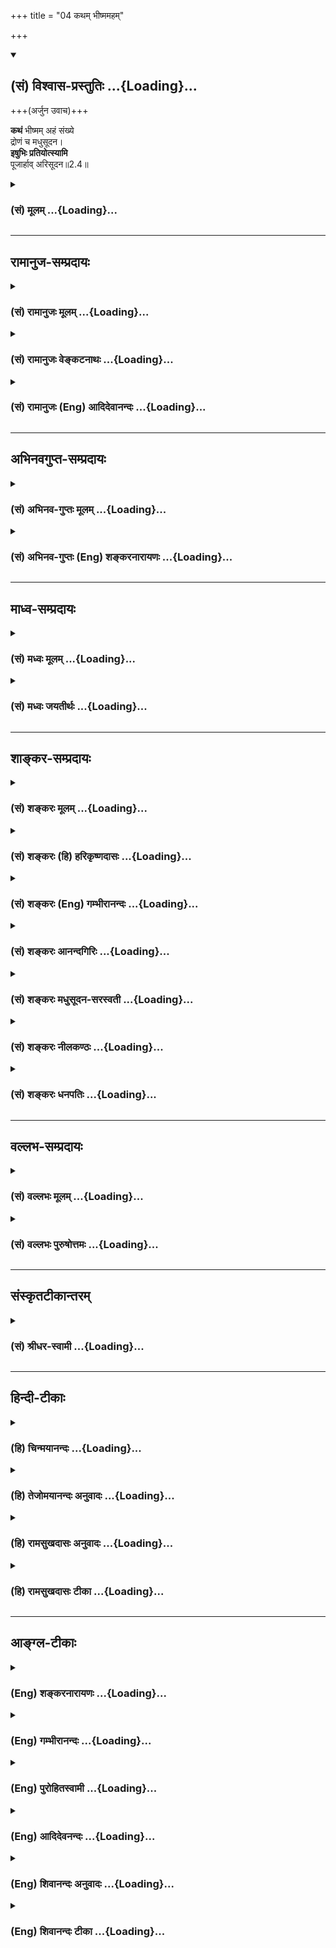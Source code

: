 +++
title = "04 कथम् भीष्ममहम्"

+++
<div class="js_include" newlevelforh1="2" title="(सं) विश्वास-प्रस्तुतिः" unfilled url="/mahAbhAratam/shlokashaH/06-bhIShma-parva/03-bhagavad-gItA-parva/saMskRtam/vishvAsa-prastutiH/02_sAnkhya-yogaH_sarva-/04_katham_bhIShmamah.md">
<details open><summary><h2>(सं) विश्वास-प्रस्तुतिः ...{Loading}...</h2></summary>

+++(अर्जुन उवाच)+++


**कथं** भीष्मम् अहं संख्ये  
द्रोणं च मधुसूदन।  
**इषुभिः प्रतियोत्स्यामि**  
पूजार्हाव् अरिसूदन॥2.4॥
</details>
</div>
<div class="js_include collapsed" newlevelforh1="3" title="(सं) मूलम्" unfilled url="/mahAbhAratam/shlokashaH/06-bhIShma-parva/03-bhagavad-gItA-parva/saMskRtam/mUlam/02_sAnkhya-yogaH_sarva-/04_katham_bhIShmamah.md">
<details><summary><h3>(सं) मूलम् ...{Loading}...</h3></summary>

अर्जुन उवाच  
कथं भीष्ममहं संख्ये द्रोणं च मधुसूदन।  
इषुभिः प्रतियोत्स्यामि पूजार्हावरिसूदन।।2.4।।
</details>
</div>


_________________
## रामानुज-सम्प्रदायः
<div class="js_include collapsed" newlevelforh1="3" title="(सं) रामानुजः मूलम्" unfilled url="/mahAbhAratam/shlokashaH/06-bhIShma-parva/03-bhagavad-gItA-parva/saMskRtam/rAmAnujaH/mUlam/02_sAnkhya-yogaH_sarva-/04_katham_bhIShmamah.md">
<details><summary><h3>(सं) रामानुजः मूलम् ...{Loading}...</h3></summary>

।।2.4।। अर्जुन उवाच पुनरपि पार्थः स्नेहकारुण्यधर्माधर्मभयाकुलो भगवदुक्तं
हिततमम् अजानन् इदम् उवाच। भीष्मद्रोणादिकान् बहुमन्तव्यान् गुरून् कथम्
अहं हनिष्यामि कथन्तरां भोगेष्वतिमात्रसक्तान् तान् हत्वा तैः भुज्यमानान्
तान् एव भोगान् तद्रुधिरेण उपसिच्य तेषु आसनेषु उपविश्य भुञ्जीय।  

</details>
</div>
<div class="js_include collapsed" newlevelforh1="3" title="(सं) रामानुजः वेङ्कटनाथः" unfilled url="/mahAbhAratam/shlokashaH/06-bhIShma-parva/03-bhagavad-gItA-parva/saMskRtam/rAmAnujaH/venkaTanAthaH/02_sAnkhya-yogaH_sarva-/04_katham_bhIShmamah.md">
<details><summary><h3>(सं) रामानुजः वेङ्कटनाथः ...{Loading}...</h3></summary>

  
  
।।2.4।। अथ भगवदुक्तयुद्धारम्भस्य परम्परया
परमनिश्श्रेयसहेतुत्वरूपहिततमत्वाज्ञानात्
तत्प्रतिक्षेपरूपस्यार्जुनवाक्यस्योत्थानं तथाविधाज्ञानस्य
चास्थानस्नेहाद्याकुलतामूलत्वं वदन्नुत्तरमवतारयति पुनरपीति।
उक्तार्थविषयतयापुनरपीदमुवाचेत्युक्तम्। कथम् इत्यादिश्लोके
चकारस्यानुक्तसमुच्चयार्थत्वप्रदर्शनायआदिशब्दः
उपात्तस्यानुपात्तोपलक्षणतया वा।
पूजार्हशब्दविवक्षितबहुमन्तव्यत्वहेतुतयोत्तरश्लोकस्थमत्राकृष्योक्तंगुरूनिति। बहुमन्तव्यानिति
महानुभावान् इत्युत्तरश्लोकस्थानुसन्धानाद्वा ते स्वत एव बहुमन्तव्याः।
पितामहत्वधनुर्वेदाचार्यत्वादिभिरत्यन्तबहुमन्तव्या इति भावः। पुष्पादिभिः
पूजार्हाणां पूजादिनिवृत्तिरेव साहसम् हननं त्वतिसाहसम् गुरुभक्त्या च
तद्विरोधिभिः सह योद्धव्यम् न पुनर्गुरुभिरितिकथं गुरूनिषुभिः
प्रतियोत्स्यामि इत्यस्य भावः। अहंशब्देन
प्रख्यातवंशत्वादिकमभिप्रेतम्। इषुभिः प्रतियोत्स्यामि इत्यस्य
हननपर्यन्तप्रतियुद्धाभिप्रायत्वमुत्तरश्लोकेन
विवृतमितिहनिष्यामीत्युक्तम्। मधुसूदनारिसूदनशब्दाभ्यां नहि त्वमपि
सान्दीपिन्यादिसूदन इति सूचितम्। चर्तुम् इत्यत्र भावमात्रार्थस्तुमुन् न तु
क्रियार्थोपपदिकः। यद्यपि या काचिज्जीविकाऽऽश्रयणीया तथापि
गुरुवधलब्धभोगेभ्य इह लोके परधर्मरूपभैक्षाचरणमपि श्रेयः प्रशस्यतरम्।
महाप्रभावगुरुवधसाध्यपारलौकिकदुःखस्यातिमहत्त्वादिति भावः।
प्रकृतविरुद्धार्थत्वभ्रमव्युदासायपूर्वश्लोकस्थकथंशब्दानुषङ्गादतिनृशंसत्वसामर्थ्यात्
तुशब्दद्योतितवैषम्याच्चकथन्तराम् इत्युक्तम्। गर्हायां ल़डपिजात्वोः
अष्टा.3।3।142विभाषा कथमि लिङ् च अष्टा.3।3।143 इति गर्हार्थ इह
लिङ्प्रत्ययः। अत्रअर्थकामान् इत्यत्र द्वन्द्वादिभ्रान्तिनिवर्तनाय
समासतदंशद्वयार्थोभोगेष्वतिमात्रप्रसक्तान् इत्युक्तः। अर्थेषु कामो
येषामिति विग्रहःअवर्ज्यो हि व्यधिकरणो बहुव्रीहिर्जन्माद्युत्तरपदः।
अर्थ्यन्त इत्यर्था भोगाः कामश्चातिमात्रसङ्गो वक्ष्यते। यद्वा अर्थं
कामयन्त इत्यर्थकामाः ते निष्कामाश्चेत् तद्भोगहरणमपि सह्येत इदं तु
क्षुधितानामोदनहरणवदिति भावः।
हननादप्यतिनृशंसत्वसूचनायभोगरुधिरादिशब्दैरर्थसिद्धिः। तुशब्देन च द्योतितो
विशेषस्तैरित्यादिना उक्तः। इहैव इत्यनेन विवक्षितोनृशंसत्वातिशयस्तेषु
इत्यादिना दर्शितः। गुरुवधसाध्यभोगा रुधिरप्रदिग्धगुरुस्मृतिहेतुत्वात्
स्वयमपि तथाविधा इव दुर्भोजा भवन्तीत्यैहलौकिकसुखमपि नास्तीति
रुधिरप्रदिग्धशब्दाभिप्राय इत्याह तद्रुधिरेणोपसिच्येति। उपसेचनं हि
स्वयमद्यमानं सदन्यस्यादनहेतुः इह तदुभयमपि विपरीतमिति भावः।  
  
  

</details>
</div>
<div class="js_include collapsed" newlevelforh1="3" title="(सं) रामानुजः (Eng) आदिदेवानन्दः" unfilled url="/mahAbhAratam/shlokashaH/06-bhIShma-parva/03-bhagavad-gItA-parva/saMskRtam/rAmAnujaH/english/AdidevAnandaH/02_sAnkhya-yogaH_sarva-/04_katham_bhIShmamah.md">
<details><summary><h3>(सं) रामानुजः (Eng) आदिदेवानन्दः ...{Loading}...</h3></summary>

2.4 - 2.5 Arjuna said Again Arjuna, being moved by love, compassion and fear, mistaking unrighteousness for righteousness, and not understanding, i.e., not knowing the beneficial words of Sri Krsna, said as follows: 'How can I slay Bhisma, Drona and others worthy or reverence; After slaying those elders, though they are intensely attached to enjoyments, how can I enjoy those very pleasures which are now being enjoyed by them; For, it will be mixed with their blood.

</details>
</div>


_________________
## अभिनवगुप्त-सम्प्रदायः
<div class="js_include collapsed" newlevelforh1="3" title="(सं) अभिनव-गुप्तः मूलम्" unfilled url="/mahAbhAratam/shlokashaH/06-bhIShma-parva/03-bhagavad-gItA-parva/saMskRtam/abhinava-guptaH/mUlam/02_sAnkhya-yogaH_sarva-/04_katham_bhIShmamah.md">
<details><summary><h3>(सं) अभिनव-गुप्तः मूलम् ...{Loading}...</h3></summary>

।।2.4 2.6।। क्लैव्यादिभिर्निर्भर्त्सनमभिदधत् अधर्मे तव धर्माभिमानोऽयम् +++(N
K [n] omit अयम् S omits the entire sentence)+++ इत्यादि दर्शयति  
कथमित्यादि। कथं भीष्ममहं संख्ये द्रोणं च इत्यादिना भुञ्जीय भोगान्
इत्यनेन च कर्मविशेषानुसन्धानं फलविशेषानुसन्धानं च हेयतया पूर्वपक्षे +++(N
omit पूर्वपक्षे)+++ सूचयति। नैतद्विद्मः इत्यनेन च कर्मविशेषानुसन्धानमाह।
निरनुसन्धानं +++(S K निरभिसन्धानं)+++ तावत् कर्म नोपपद्यते। न च पराजयमभिसन्धाय
युद्धे प्रवर्तते। जयोऽपि नश्चायमनर्थ +++(S k omit नः)+++ एव। तदाह अहत्वा
गुरून् भैक्षमपि चर्तुं श्रेयः। एतच्च निश्चेतुमशक्यं किं जयं कांक्षामः
किं वा पराजयम् जयेऽपि बन्धूनां विनाशात्।  

</details>
</div>
<div class="js_include collapsed" newlevelforh1="3" title="(सं) अभिनव-गुप्तः (Eng) शङ्करनारायणः" unfilled url="/mahAbhAratam/shlokashaH/06-bhIShma-parva/03-bhagavad-gItA-parva/saMskRtam/abhinava-guptaH/english/shankaranArAyaNaH/02_sAnkhya-yogaH_sarva-/04_katham_bhIShmamah.md">
<details><summary><h3>(सं) अभिनव-गुप्तः (Eng) शङ्करनारायणः ...{Loading}...</h3></summary>

2.4 See Comment under 2.6

</details>
</div>


_________________
## माध्व-सम्प्रदायः
<div class="js_include collapsed" newlevelforh1="3" title="(सं) मध्वः मूलम्" unfilled url="/mahAbhAratam/shlokashaH/06-bhIShma-parva/03-bhagavad-gItA-parva/saMskRtam/madhvaH/mUlam/02_sAnkhya-yogaH_sarva-/04_katham_bhIShmamah.md">
<details><summary><h3>(सं) मध्वः मूलम् ...{Loading}...</h3></summary>

।।2.4।। Sri Madhvacharya did not comment on this sloka. The commentary
starts from 2.11.  
  

</details>
</div>
<div class="js_include collapsed" newlevelforh1="3" title="(सं) मध्वः जयतीर्थः" unfilled url="/mahAbhAratam/shlokashaH/06-bhIShma-parva/03-bhagavad-gItA-parva/saMskRtam/madhvaH/jayatIrthaH/02_sAnkhya-yogaH_sarva-/04_katham_bhIShmamah.md">
<details><summary><h3>(सं) मध्वः जयतीर्थः ...{Loading}...</h3></summary>

।।2.4।। Sri Jayatirtha did not comment on this sloka. The commentary
starts from 2.11.  
  

</details>
</div>


_________________
## शाङ्कर-सम्प्रदायः
<div class="js_include collapsed" newlevelforh1="3" title="(सं) शङ्करः मूलम्" unfilled url="/mahAbhAratam/shlokashaH/06-bhIShma-parva/03-bhagavad-gItA-parva/saMskRtam/shankaraH/mUlam/02_sAnkhya-yogaH_sarva-/04_katham_bhIShmamah.md">
<details><summary><h3>(सं) शङ्करः मूलम् ...{Loading}...</h3></summary>

2.4 Sri Sankaracharya did not comment on this sloka. The commentary
starts from 2.10.  
  

</details>
</div>
<div class="js_include collapsed" newlevelforh1="3" title="(सं) शङ्करः (हि) हरिकृष्णदासः" unfilled url="/mahAbhAratam/shlokashaH/06-bhIShma-parva/03-bhagavad-gItA-parva/saMskRtam/shankaraH/hindI/harikRShNadAsaH/02_sAnkhya-yogaH_sarva-/04_katham_bhIShmamah.md">
<details><summary><h3>(सं) शङ्करः (हि) हरिकृष्णदासः ...{Loading}...</h3></summary>

।।2.4।। No such translation is available. Translation starts from 2.10  
  

</details>
</div>
<div class="js_include collapsed" newlevelforh1="3" title="(सं) शङ्करः (Eng) गम्भीरानन्दः" unfilled url="/mahAbhAratam/shlokashaH/06-bhIShma-parva/03-bhagavad-gItA-parva/saMskRtam/shankaraH/english/gambhIrAnandaH/02_sAnkhya-yogaH_sarva-/04_katham_bhIShmamah.md">
<details><summary><h3>(सं) शङ्करः (Eng) गम्भीरानन्दः ...{Loading}...</h3></summary>

2.4 Sri Sankaracharya did not comment on this sloka. The commentary
starts from 2.10.

</details>
</div>
<div class="js_include collapsed" newlevelforh1="3" title="(सं) शङ्करः आनन्दगिरिः" unfilled url="/mahAbhAratam/shlokashaH/06-bhIShma-parva/03-bhagavad-gItA-parva/saMskRtam/shankaraH/AnandagiriH/02_sAnkhya-yogaH_sarva-/04_katham_bhIShmamah.md">
<details><summary><h3>(सं) शङ्करः आनन्दगिरिः ...{Loading}...</h3></summary>

।।2.4।। एवं भगवता प्रतिबोध्यमानोऽपि शोकाभिभूतचेतस्त्वादप्रतिबुध्यमानः
सन्नर्जुनः स्वाभिप्रायमेव प्रकृतं भगवन्तं प्रत्युक्तवान्
**कथमित्यादिना।** भीष्मं पितामहं द्रोणं चाचार्यं संख्ये रणे हे मधुसूदन
इषुभिर्यत्र वाचापि योत्स्यामीति वक्तुमनुचितं तत्र कथं बाणैर्योत्स्ये इति
भावः। सायकैस्तौ कथं प्रतियोत्स्यामि प्रतियोत्स्ये तौ हि पूजार्हौ
कुसुमादिभिरर्चनयोग्यौ हे अरिसूदन सर्वानेवारीनयत्नेन सूदितवानिति भगवानेवं
संबोध्यते।  

</details>
</div>
<div class="js_include collapsed" newlevelforh1="3" title="(सं) शङ्करः मधुसूदन-सरस्वती" unfilled url="/mahAbhAratam/shlokashaH/06-bhIShma-parva/03-bhagavad-gItA-parva/saMskRtam/shankaraH/madhusUdana-sarasvatI/02_sAnkhya-yogaH_sarva-/04_katham_bhIShmamah.md">
<details><summary><h3>(सं) शङ्करः मधुसूदन-सरस्वती ...{Loading}...</h3></summary>

।।2.4।। ननु नायं स्वधर्मस्य त्यागः शोकमोहादिवशात् किंतु
धर्मत्वाभावादधर्मत्वाच्चास्य युद्धस्य त्यागो मया क्रियत इति
भगवदभिप्रायमप्रतिपद्यमानस्यार्जुनस्याभिप्रायमवतारयति भीष्मं पितामहं
द्रोणं चाचार्यं संख्ये रणे इषुभिः सायकैः प्रतियोत्स्यामि प्रहरिष्यामि
कथम्। न कथंचिदपीत्यर्थः। यतस्तौ पूजार्हौ कुसुमादिभिरर्चनयोग्यौ।
पूजार्हाभ्यां सह क्रीडास्थानेऽपि वाचापि हर्षफलकमपि लीलायुद्धमनुचितं किं
पुनर्युद्धभूमौ शरैः प्राणत्यागफलकं प्रहरणमित्यर्थः। मधुसूदनारिसूदनेति
संबोधनद्वयं शोकव्याकुलत्वेन पूर्वापरपरामर्शवैकल्यात्। अतो न
मधुसूदनारिसूदनेत्यस्यार्थस्य पुनरुक्तत्वं दोषः। युद्धमात्रमपि यत्र
नोचितं दूरे तत्र वध इति प्रतियोत्स्यामीत्यनेन सूचितम्। अथवा पूजार्हौ कथं
प्रतियोत्स्यामि। पूजार्हयोरेव विवरणं भीष्मं द्रोणं चेति। द्वौ ब्राह्मणौ
भोजय देवदत्तं यज्ञदत्तं चेतिवत्संबन्धः। अयं भावः दुर्योधनादयो
नापुरस्कृत्य भीष्मद्रोणौ युद्धाय सज्जीभवन्ति। तत्र ताभ्यां सह युद्धं न
तावद्धर्मः पूजादिवदविहितत्वात्। नचायमनिषिद्धत्वादधर्मोऽपि न भवतीति
वाच्यम्। गुरुं हुंकृत्य त्वंकृत्य इत्यादिना शब्दमात्रेणापि गुरुद्रोहो
यदानिष्टफलत्वप्रदर्शनेन निषिद्धस्तदा किं वाच्यं ताभ्यां सह
संग्रामस्याधर्मत्वे निषिद्धत्वे चेति।  

</details>
</div>
<div class="js_include collapsed" newlevelforh1="3" title="(सं) शङ्करः नीलकण्ठः" unfilled url="/mahAbhAratam/shlokashaH/06-bhIShma-parva/03-bhagavad-gItA-parva/saMskRtam/shankaraH/nIlakaNThaH/02_sAnkhya-yogaH_sarva-/04_katham_bhIShmamah.md">
<details><summary><h3>(सं) शङ्करः नीलकण्ठः ...{Loading}...</h3></summary>

।।2.4।। ननु शत्रवो वा स्वभावदुष्टा वा तापनीयाः न तु बान्धवाः
साधवश्चेत्यर्जुन उवाच **कथमिति।** मधुसूदनारिसूदनेति संबोधयन् तवापि
दुष्टानपि शत्रूनेव तापयतः पूजार्हौ अदुष्टौ गुरू च भीष्मद्रोणौ जहीति
वक्तुमयुक्तमिति सूचयति। समानार्थकमिदं संबोधनद्वयं वक्तुः शोकेन
विक्लवत्वान्न पौनरुक्त्यदोषावहमित्यन्ये। इषुभिरिति ताभ्यां सह वाचापि
योद्धुमशक्यं किमुत बाणैरिति भावः।  

</details>
</div>
<div class="js_include collapsed" newlevelforh1="3" title="(सं) शङ्करः धनपतिः" unfilled url="/mahAbhAratam/shlokashaH/06-bhIShma-parva/03-bhagavad-gItA-parva/saMskRtam/shankaraH/dhanapatiH/02_sAnkhya-yogaH_sarva-/04_katham_bhIShmamah.md">
<details><summary><h3>(सं) शङ्करः धनपतिः ...{Loading}...</h3></summary>

।।2.4।। ननु शत्रवस्तापनीया नतु गुरव इत्याशयेनाह **कथमिति।** भीष्मं
पितामहं द्रोणं च धनुर्विद्याचार्यं गुरुं संख्ये संग्रामभूमौ इषुभिः सह
कथं प्रतियोत्स्यामि प्रतीपो भूत्वा कथं करिष्यामि। यतः पूजार्हो
पूजायोग्यौ भीष्मद्रोणौ। पुष्पादिभिः पूजार्हयोस्तयोरिषुभिर्हननं मया कथं
कर्तव्यमित्यर्थः। मधुसूदनारिसूदनेति संबोधयंस्त्वमपि दुष्टानेव
तापयसीत्यतो गुरु अदुष्टौ च भीष्मद्रोणौ जहीति प्रेरयितुं नार्हसीति
सूचयति। मधुसूदनारिसूदनेति संबोधनद्वयं शोकव्याकुलत्वेन
पूर्वापरपरामर्शवैकल्यात्। अतो न मधुसूदनेत्यस्यार्थस्य पुनरुक्तत्वदोष इति
केचित्।  

</details>
</div>


_________________
## वल्लभ-सम्प्रदायः
<div class="js_include collapsed" newlevelforh1="3" title="(सं) वल्लभः मूलम्" unfilled url="/mahAbhAratam/shlokashaH/06-bhIShma-parva/03-bhagavad-gItA-parva/saMskRtam/vallabhaH/mUlam/02_sAnkhya-yogaH_sarva-/04_katham_bhIShmamah.md">
<details><summary><h3>(सं) वल्लभः मूलम् ...{Loading}...</h3></summary>

।।2.4।। इति श्रुत्वाऽर्जुनः स्नेहकारुण्यधर्माकुलो भगवद्वाक्यं
सम्यगजानन्नाह कथमिति। अरिसूदनेति शत्रुमारणे त्वयाऽपि क्वचिन्नैवं कृतमिति
सम्बोधयति।  

</details>
</div>
<div class="js_include collapsed" newlevelforh1="3" title="(सं) वल्लभः पुरुषोत्तमः" unfilled url="/mahAbhAratam/shlokashaH/06-bhIShma-parva/03-bhagavad-gItA-parva/saMskRtam/vallabhaH/puruShottamaH/02_sAnkhya-yogaH_sarva-/04_katham_bhIShmamah.md">
<details><summary><h3>(सं) वल्लभः पुरुषोत्तमः ...{Loading}...</h3></summary>

  
  
।।2.4।। एवमुत्तोलकभगवद्वाक्यं श्रुत्वाअहं कातर्येण युद्धान्नापक्रान्तः
किन्तु धर्मबुद्ध्या इत्यर्जुनो भगवन्तं विज्ञापयामास कथमित्यादिषड्भिः। हे
मधुसूदन मधुदैत्यमारणेन मथुरास्थापनेन भक्तपरिपालक अहं सङ्ख्ये सङ्ग्रामे
भीष्मं द्रोणं च इषुभिः शरैः कथं प्रतियोत्स्यामि प्रतिकूलतया
योत्स्यामीत्यर्थः। भीष्मस्य भक्तत्वान्मरणमनुचितं द्रोणस्यापि
गुरुत्वात्तथेति द्रोणं चेत्यनेन ज्ञापितम्। भीष्मद्रोणौ च पूजार्हौ
पूर्वोक्तप्रकारेण। हे अरिसूदन शत्रुमारक अनेन सम्बोधनेनैतौ भक्तद्विजौ नतु
शत्रू ततः कथं मारणार्थं मां प्रवर्त्तयसीति ज्ञापितम्।  
  
  
  

</details>
</div>


_________________
## संस्कृतटीकान्तरम्
<div class="js_include collapsed" newlevelforh1="3" title="(सं) श्रीधर-स्वामी" unfilled url="/mahAbhAratam/shlokashaH/06-bhIShma-parva/03-bhagavad-gItA-parva/saMskRtam/shrIdhara-svAmI/02_sAnkhya-yogaH_sarva-/04_katham_bhIShmamah.md">
<details><summary><h3>(सं) श्रीधर-स्वामी ...{Loading}...</h3></summary>

।।2.4।। नाहं कातर्येण शुद्धादुपरतोऽस्मि किंतु
युद्धस्यान्याय्यत्वादित्यर्जुन उवाच **कथमिति।** भीष्मद्रोणौ
पूजायामर्हौ योग्यौ तौ प्रति कथमहं योत्स्यामि। तत्रापीषुभिः। यत्र वाचापि
योत्स्यामीति वक्तुमनुचितं तत्र बाणैः कथं योत्स्यामीत्यर्थः। हे अरिसूदन
शत्रुसूदन।  

</details>
</div>


_________________
## हिन्दी-टीकाः
<div class="js_include collapsed" newlevelforh1="3" title="(हि) चिन्मयानन्दः" unfilled url="/mahAbhAratam/shlokashaH/06-bhIShma-parva/03-bhagavad-gItA-parva/hindI/chinmayAnandaH/02_sAnkhya-yogaH_sarva-/04_katham_bhIShmamah.md">
<details><summary><h3>(हि) चिन्मयानन्दः ...{Loading}...</h3></summary>

।।2.4।। अर्जुन का लक्ष्य भ्रष्ट करने वाला कायरतापूर्ण तर्क किसी अविवेकी
को ही उचित प्रतीत हो सकता है। अर्जुन के ये तर्क उस व्यक्ति के लिये
अर्थशून्य हैं जो मन के संयम को न खोकर परिस्थिति को ठीक प्रकार से समझता
है। उसके लिये ऐसी परिस्थितियाँ कोई समस्या नहीं उत्पन्न करतीं। वास्तव में
देखा जाय तो यह युद्ध दो व्यक्तियों के मध्य वैयत्तिक वैमनस्य के कारण नहीं
हो रहा है। इस समय पाण्डव सैन्य से पृथक् अर्जुन का कोई अस्तित्व नहीं है
और न ही भीष्म और द्रोण पृथक् अस्तित्व रखते हैं। वे कौरवों की सेना के ही
अंग हैं। किन्हीं सिद्धान्तों के कारण ही ये दोनों सेनायें परस्पर युद्ध के
लिये खड़ी हुई हैं। कौरव अधर्म की नीति को अपनाकर युद्ध के लिये तत्पर हैं
तो दूसरी ओर पाण्डव हिन्दूशास्त्रों में प्रतिपादित धर्म नीति के लिये
युद्धेक्षु हैं।  
धर्म के श्रेष्ठ पक्ष होने तथा दोनों सेनाओं द्वारा लोकमत की अभिव्यक्ति के
कारण अर्जुन को व्यक्तिगत आदर या अनादर अनुभव करने का कोई अधिकार नहीं था
और न ही उसे यह अधिकार था कि अधर्म के पक्षधरों में से किसी व्यक्ति विशेष
को सम्मान या असम्मान देने के लिये वह आग्रह करे। इस दृष्टिकोण से सम्पूर्ण
परिस्थिति को न देखकर अर्जुन स्वयं को एक प्रथक् व्यक्ति समझता है और उसी
अहंकारपूर्ण दृष्टिकोण से सम्पूर्ण परिस्थिति को देखता है। अर्जुन अपने आप
को द्रोण के शिष्य और भीष्म के पौत्र के रूप में देखता है जबकि गुरु द्रोण
और पितामह भीष्म भी अर्जुन को देख रहे थे परन्तु उनके मन में इस प्रकार का
कोई भाव नहीं आता है क्याेंकि उन्हांेने अपने व्यक्तित्व को भूलकर अपना
सम्पूर्ण तादात्म्य कौरव पक्ष के साथ स्थापित कर लिया था। संक्षेप में यह
कहा जा सकता है कि अर्जुन का अहंकार ही उसकी मिथ्या धारणाओं और संभ्रम का
कारण था।  
गीता के इस भाग पर मैंने देश के कई प्रसिद्ध व्यक्तियों के साथ विचार
विमर्श किया और यह पाया कि वे अर्जुन के तर्क को उचित और न्यायपूर्ण मानते
हैं। इसका तात्पर्य यह है कि यह अत्यन्त सूक्ष्म विषय है जिसका निर्णय होना
परम आवश्यक है। संभवत व्यास जी ने यह विचार किया हो कि भावी पीढ़ियों के
दिशा निर्देश के लिये इस गुत्थी को हिन्दू तत्त्वज्ञान के द्वारा सुलझाया
जाये। जितना ही अधिक होगा तादात्म्य छोटेसे मैं परिच्छिन्न अहंकार के साथ
हमारी उतनी ही अधिक समस्यायॆं और संभ्रम हमारे जीवन में आयेंगे। जब यह अहं
व्यापक होकर किसी सेना आदर्श राष्ट्र अथवा युग के साथ तादात्म्य स्थापित
करता है तो नैतिक दुर्बलता आदि का क्षय होने लगता है। पूर्ण नैतिक जीवन
केवल वही व्यक्ति जी सकता है जिसने अपने शुद्ध आत्मस्वरूप को पहचान लिया है
जो एकमेव अद्वितीय सर्वव्यापी एवं समस्त नाम रूपों में व्याप्त है। आगे हम
देखेंगे कि भगवान् श्रीकृष्ण इस सत्य का उपदेश अर्जुन के मानसिक रोग के
निवारणार्थ उपचार के रूप में करते हैं।  

</details>
</div>
<div class="js_include collapsed" newlevelforh1="3" title="(हि) तेजोमयानन्दः अनुवादः" unfilled url="/mahAbhAratam/shlokashaH/06-bhIShma-parva/03-bhagavad-gItA-parva/hindI/tejomayAnandaH/anuvAdaH/02_sAnkhya-yogaH_sarva-/04_katham_bhIShmamah.md">
<details><summary><h3>(हि) तेजोमयानन्दः अनुवादः ...{Loading}...</h3></summary>

।।2.4।। अर्जुन ने कहा -- हे मधुसूदन ! मैं रणभूमि में किस प्रकार भीष्म और
द्रोण के साथ बाणों से युद्ध करूँगा। हे अरिसूदन, वे दोनों ही पूजनीय हैं।।

</details>
</div>
<div class="js_include collapsed" newlevelforh1="3" title="(हि) रामसुखदासः अनुवादः" unfilled url="/mahAbhAratam/shlokashaH/06-bhIShma-parva/03-bhagavad-gItA-parva/hindI/rAmasukhadAsaH/anuvAdaH/02_sAnkhya-yogaH_sarva-/04_katham_bhIShmamah.md">
<details><summary><h3>(हि) रामसुखदासः अनुवादः ...{Loading}...</h3></summary>

।।2.4।। अर्जुन बोले - हे मधुसूदन! मैं रणभूमिमें भीष्म और द्रोणके साथ
बाणोंसे युद्ध कैसे करूँ; क्योंकि हे अरिसूदन! ये दोनों ही पूजाके योग्य
हैं।

</details>
</div>
<div class="js_include collapsed" newlevelforh1="3" title="(हि) रामसुखदासः टीका" unfilled url="/mahAbhAratam/shlokashaH/06-bhIShma-parva/03-bhagavad-gItA-parva/hindI/rAmasukhadAsaH/TIkA/02_sAnkhya-yogaH_sarva-/04_katham_bhIShmamah.md">
<details><summary><h3>(हि) रामसुखदासः टीका ...{Loading}...</h3></summary>

।।2.4।।***व्याख्या--*'मधुसूदन'**और **'अरिसूदन'**--ये दो सम्बोधन देनेका
तात्पर्य है कि आप दैत्योंको और शत्रुओंको मारनेवाले हैं अर्थात् जो दुष्ट
स्वभाववाले, अधर्ममय आचरण करनेवाले और दुनियाको कष्ट देनेवाले मधु-कैटभ आदि
दैत्य हैं, उनको भी आपने मारा है; और जो बिना कारण द्वेष रखते हैं, अनिष्ट
करते हैं ,ऐसे शत्रुओंको भी आपने मारा है। परन्तु मेरे सामने तो पितामह
भीष्म और आचार्य द्रोण खड़े हैं, जो आचरणोंमें सर्वथा श्रेष्ठ हैं, मेरेपर
अत्यधिक स्नेह रखनेवाले हैं और प्यारपूर्वक मेरेको शिक्षा देनेवाले हैं।
ऐसे मेरे परम हितैषी दादाजी और विद्यागुरुको मैं कैसे मारूँ;

</details>
</div>


_________________
## आङ्ग्ल-टीकाः
<div class="js_include collapsed" newlevelforh1="3" title="(Eng) शङ्करनारायणः" unfilled url="/mahAbhAratam/shlokashaH/06-bhIShma-parva/03-bhagavad-gItA-parva/english/shankaranArAyaNaH/02_sAnkhya-yogaH_sarva-/04_katham_bhIShmamah.md">
<details><summary><h3>(Eng) शङ्करनारायणः ...{Loading}...</h3></summary>

2.4. Arjuna said How shall I with arrows fight in battle against Bhisma and Drona, both being worthy of reverence ; O slayer of Mandhu, O slayer of foes !

</details>
</div>
<div class="js_include collapsed" newlevelforh1="3" title="(Eng) गम्भीरानन्दः" unfilled url="/mahAbhAratam/shlokashaH/06-bhIShma-parva/03-bhagavad-gItA-parva/english/gambhIrAnandaH/02_sAnkhya-yogaH_sarva-/04_katham_bhIShmamah.md">
<details><summary><h3>(Eng) गम्भीरानन्दः ...{Loading}...</h3></summary>

2.4 Arjuna said O Madhusudana, O destroyer of enemies, how can I fight with arrows in battle against Bhisma and Drona who are worthy of adoration;

</details>
</div>
<div class="js_include collapsed" newlevelforh1="3" title="(Eng) पुरोहितस्वामी" unfilled url="/mahAbhAratam/shlokashaH/06-bhIShma-parva/03-bhagavad-gItA-parva/english/purohitasvAmI/02_sAnkhya-yogaH_sarva-/04_katham_bhIShmamah.md">
<details><summary><h3>(Eng) पुरोहितस्वामी ...{Loading}...</h3></summary>

2.4 Arjuna argued: My Lord! How can I, when the battle rages, send an arrow through Bheeshma and Drona, who should receive my reverence;

</details>
</div>
<div class="js_include collapsed" newlevelforh1="3" title="(Eng) आदिदेवनन्दः" unfilled url="/mahAbhAratam/shlokashaH/06-bhIShma-parva/03-bhagavad-gItA-parva/english/AdidevanandaH/02_sAnkhya-yogaH_sarva-/04_katham_bhIShmamah.md">
<details><summary><h3>(Eng) आदिदेवनन्दः ...{Loading}...</h3></summary>

2.4 Arjuna said How can I, O slayer of foes, aim arrows in battle against Bhisma and Drona who are worthy of reverence;

</details>
</div>
<div class="js_include collapsed" newlevelforh1="3" title="(Eng) शिवानन्दः अनुवादः" unfilled url="/mahAbhAratam/shlokashaH/06-bhIShma-parva/03-bhagavad-gItA-parva/english/shivAnandaH/anuvAdaH/02_sAnkhya-yogaH_sarva-/04_katham_bhIShmamah.md">
<details><summary><h3>(Eng) शिवानन्दः अनुवादः ...{Loading}...</h3></summary>

2.4 Arjuna said How, O Madhusudana, shall I fight in battle with arrows against Bhishma and Drona, who are fit to be worshipped, O destroyer of enemies;

</details>
</div>
<div class="js_include collapsed" newlevelforh1="3" title="(Eng) शिवानन्दः टीका" unfilled url="/mahAbhAratam/shlokashaH/06-bhIShma-parva/03-bhagavad-gItA-parva/english/shivAnandaH/TIkA/02_sAnkhya-yogaH_sarva-/04_katham_bhIShmamah.md">
<details><summary><h3>(Eng) शिवानन्दः टीका ...{Loading}...</h3></summary>

2.4 कथम् how; भीष्मम् Bhishma; अहम् I; संख्ये in battle; द्रोणम् Drona;
च and; मधुसूदन O Madhusudana; इषुभिः with arrows; प्रतियोत्स्यामि shall fight; पूजार्हौ worthy to be worshipped; अरिसूदन O destroyer of enemies.No commentary.

</details>
</div>
